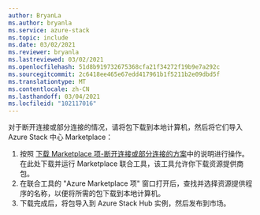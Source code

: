 ```yaml
---
author: BryanLa
ms.author: bryanla
ms.service: azure-stack
ms.topic: include
ms.date: 03/02/2021
ms.reviewer: bryanla
ms.lastreviewed: 03/02/2021
ms.openlocfilehash: 51d8b919732675368cfa21f34272f19b9e7a292c
ms.sourcegitcommit: 2c6418ee465e67edd417961b1f5211b2e09dbd5f
ms.translationtype: MT
ms.contentlocale: zh-CN
ms.lasthandoff: 03/04/2021
ms.locfileid: "102117016"
---
```

对于断开连接或部分连接的情况，请将包下载到本地计算机，然后将它们导入 Azure Stack 中心 Marketplace：

1. 按照 [下载 Marketplace 项-断开连接或部分连接的方案](../operator/azure-stack-download-azure-marketplace-item.md?pivots=state-disconnected)中的说明进行操作。 在此处下载并运行 Marketplace 联合工具，该工具允许你下载资源提供商包。
2. 在联合工具的 "Azure Marketplace 项" 窗口打开后，查找并选择资源提供程序的名称，以便将所需的包下载到本地计算机。
3. 下载完成后，将包导入到 Azure Stack Hub 实例，然后发布到市场。 
